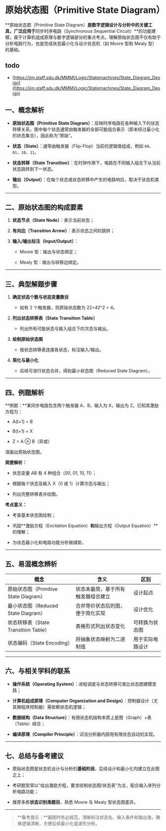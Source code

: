 
# 原始状态图（Primitive State Diagram）

**原始状态图（Primitive State Diagram）**是数字逻辑设计与分析中的关键工具，广泛应用于**同步时序电路（Synchronous Sequential Circuit）**的功能建模，属于计算机组成原理与数字逻辑部分的重点考点。理解原始状态图不仅有助于分析电路行为，也是完成状态最小化与设计状态机（如 Moore 型和 Mealy 型）的基础。

## todo

- [https://jjm.staff.sdu.dk/MMMI/Logic/Statemachines/State_Diagram_Design](https://jjm.staff.sdu.dk/MMMI/Logic/Statemachines/State_Diagram_Design)

## 一、概念解析

- **原始状态图（Primitive State Diagram）**：反映时序电路在各种输入下的状态转移关系，图中每个状态通常由触发器的全部可能组合表示（即未经过最小化的状态集合），因此称为“原始”。
    
- **状态（State）**：通常由触发器（Flip-Flop）当前的逻辑值组成，例如 `00`、`01`、`10`、`11`。
    
- **状态转移（State Transition）**：在时钟作用下，电路在不同输入组合下从当前状态跳转到下一状态。
    
- **输出（Output）**：在每个状态或状态转移中产生的电路响应，取决于状态机类型。
    

---

## 二、原始状态图的构成要素

1. **状态节点（State Node）**：表示当前状态；
    
2. **有向边（Transition Arrow）**：表示状态之间的跳转；
    
3. **输入/输出标注（Input/Output）**：
    
    - Moore 型：输出与状态绑定；
        
    - Mealy 型：输出与转移边绑定。
        

---

## 三、典型解题步骤

1. **确定状态个数与状态变量数目**
    
    - 如有 2 个触发器，则原始状态数为 22=42^2 = 4。
        
2. **列出状态转移表（State Transition Table）**
    
    - 列出所有可能状态与输入组合下的次态与输出。
        
3. **绘制原始状态图**
    
    - 按状态转移表连接各状态，标注输入/输出。
        
4. **简化与最小化**
    
    - 后续可进行状态合并，得到最小状态图（Reduced State Diagram）。
        

---

## 四、例题解析

**例题：**某同步电路包含两个触发器 A、B，输入为 X，输出为 Z。已知其激励方程为：

- A(t+1) = B
    
- B(t+1) = X
    
- Z = A ⊕ B（异或）
    

请画出原始状态图。

**简要解析：**

- 状态变量 AB 有 4 种组合（00, 01, 10, 11）；
    
- 根据每个状态及输入 X（0 或 1）计算次态与输出；
    
- 列出完整转移表并绘图。
    

**考点意义：**

- 考查基本状态图绘制；
    
- 巩固**激励方程（Excitation Equation）**和**输出方程（Output Equation）**的理解；
    
- 为状态最小化和电路功能分析做铺垫。
    

---

## 五、易混概念辨析

|概念|含义|区别|
|---|---|---|
|原始状态图（Primitive State Diagram）|状态未最简，基于所有触发器组合建立|设计起点|
|最小状态图（Reduced State Diagram）|合并等价状态后的图，便于简化实现|设计优化|
|状态转移表（State Transition Table）|表格形式列出状态变化|可转换为状态图|
|状态编码（State Encoding）|将抽象状态映射为二进制值|用于实际电路设计|

---

## 六、与相关学科的联系

- **操作系统（Operating System）**：进程调度与状态转换可类比状态图建模思路；
    
- **计算机组成原理（Computer Organization and Design）**：控制器设计（尤其微程序控制器）需依赖状态机逻辑；
    
- **数据结构（Data Structure）**：有限状态机结构本质上是图（Graph）+表（Table）结合；
    
- **编译原理（Compiler Principle）**：词法分析器内部用有限状态自动机实现。
    

---

## 七、总结与备考建议

- 原始状态图是状态机设计与分析的**基础阶段**，后续设计和最小化均建立在此图之上；
    
- 考研题型常以“给出激励方程，要求绘制状态图/状态表”为主，配合输入序列分析电路功能；
    
- 推荐多练**状态识别类题目**，熟悉 Moore 与 Mealy 型状态图差异。
    

---

> **备考提示：**画图时务必规范，清晰标注状态名、输入条件和输出值，确保逻辑清晰，方便后续最小化或波形分析。
